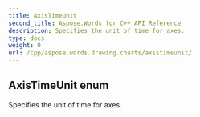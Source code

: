 ```yaml
---
title: AxisTimeUnit
second_title: Aspose.Words for C++ API Reference
description: Specifies the unit of time for axes. 
type: docs
weight: 0
url: /cpp/aspose.words.drawing.charts/axistimeunit/
---
```

## AxisTimeUnit enum


Specifies the unit of time for axes.

